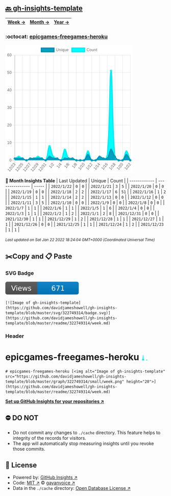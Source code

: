 ## [🔙 gh-insights-template](https://github.com/davidjameshowell/gh-insights-template)
| [**Week →**](https://github.com/davidjameshowell/gh-insights-template/blob/master/readme/322749314/week.md) | [**Month →**](https://github.com/davidjameshowell/gh-insights-template/blob/master/readme/322749314/month.md) | [**Year →**](https://github.com/davidjameshowell/gh-insights-template/blob/master/readme/322749314/year.md) |
 | ------------ | --------------- | ----- |

### :octocat: [epicgames-freegames-heroku](https://github.com/davidjameshowell/epicgames-freegames-heroku)
![Image of gh-insights-template](https://github.com/davidjameshowell/gh-insights-template/blob/master/graph/322749314/large/month.png)

**:calendar: Month Insights Table**
| Last Updated | Unique | Count |
 | ------------ | --------------- | ----- |
 | `2022/1/22` |  `0` | `0` |
 | `2022/1/21` |  `3` | `5` |
 | `2022/1/20` |  `0` | `0` |
 | `2022/1/19` |  `0` | `0` |
 | `2022/1/18` |  `2` | `2` |
 | `2022/1/17` |  `6` | `51` |
 | `2022/1/16` |  `1` | `2` |
 | `2022/1/15` |  `1` | `1` |
 | `2022/1/14` |  `2` | `2` |
 | `2022/1/13` |  `0` | `0` |
 | `2022/1/12` |  `0` | `0` |
 | `2022/1/11` |  `3` | `5` |
 | `2022/1/10` |  `0` | `0` |
 | `2022/1/9` |  `0` | `0` |
 | `2022/1/8` |  `0` | `0` |
 | `2022/1/7` |  `1` | `1` |
 | `2022/1/6` |  `1` | `1` |
 | `2022/1/5` |  `1` | `6` |
 | `2022/1/4` |  `0` | `0` |
 | `2022/1/3` |  `1` | `1` |
 | `2022/1/2` |  `1` | `2` |
 | `2022/1/1` |  `2` | `8` |
 | `2021/12/31` |  `0` | `0` |
 | `2021/12/30` |  `1` | `1` |
 | `2021/12/29` |  `1` | `2` |
 | `2021/12/28` |  `1` | `1` |
 | `2021/12/27` |  `1` | `1` |
 | `2021/12/26` |  `0` | `0` |
 | `2021/12/25` |  `1` | `1` |
 | `2021/12/24` |  `1` | `2` |
 | `2021/12/23` |  `1` | `1` |

<small><i>Last updated on Sat Jan 22 2022 18:24:04 GMT+0000 (Coordinated Universal Time)</i></small>

## ✂️Copy and 📋 Paste
### SVG Badge
[![Image of gh-insights-template](https://github.com/davidjameshowell/gh-insights-template/blob/master/svg/322749314/badge.svg)](https://github.com/davidjameshowell/gh-insights-template/blob/master/readme/322749314/week.md)
```readme
[![Image of gh-insights-template](https://github.com/davidjameshowell/gh-insights-template/blob/master/svg/322749314/badge.svg)](https://github.com/davidjameshowell/gh-insights-template/blob/master/readme/322749314/week.md)
```
### Header
# epicgames-freegames-heroku [<img alt="Image of gh-insights-template" src="https://github.com/davidjameshowell/gh-insights-template/blob/master/graph/322749314/small/week.png" height="20">](https://github.com/davidjameshowell/gh-insights-template/blob/master/readme/322749314/week.md)
```readme
# epicgames-freegames-heroku [<img alt="Image of gh-insights-template" src="https://github.com/davidjameshowell/gh-insights-template/blob/master/graph/322749314/small/week.png" height="20">](https://github.com/davidjameshowell/gh-insights-template/blob/master/readme/322749314/week.md)
```
[**Set up GitHub Insights for your repositories ↗️**](https://github.com/gayanvoice/github-insights)
## ⛔ DO NOT
- Do not commit any changes to `./cache` directory. This feature helps to integrity of the records for visitors.
- The app will automatically stop measuring insights until you revoke those commits.
## 📄 License
- Powered by: [GitHub Insights ↗️](https://github.com/gayanvoice/github-insights)
- Code: [MIT ↗️](./LICENSE) © [gayanvoice ↗️](https://github.com/gayanvoice)
- Data in the `./cache` directory: [Open Database License ↗️](https://opendatacommons.org/licenses/odbl/1-0/)